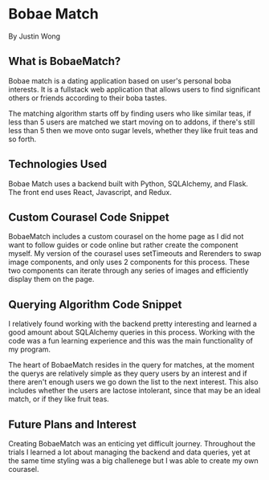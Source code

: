 # Bobae Match

By Justin Wong

## What is BobaeMatch?

Bobae match is a dating application based on user's personal boba interests. It is a fullstack web application that allows users to find significant others or friends according to their boba tastes.

The matching algorithm starts off by finding users who like similar teas, if less than 5 users are matched we start moving on to addons, if there's still less than 5 then we move onto sugar levels, whether they like fruit teas and so forth.

## Technologies Used

Bobae Match uses a backend built with Python, SQLAlchemy, and Flask. The front end uses React, Javascript, and Redux.

## Custom Courasel Code Snippet
BobaeMatch includes a custom courasel on the home page as I did not want to follow guides or code online but rather create the component myself. My version of the courasel uses setTimeouts and Rerenders to swap image components, and only uses 2 components for this process. These two components can iterate through any series of images and efficiently display them on the page.

## Querying Algorithm Code Snippet
I relatively found working with the backend pretty interesting and learned a good amount about SQLAlchemy queries in this process. Working with the code was a fun learning experience and this was the main functionality of my program.

The heart of BobaeMatch resides in the query for matches, at the moment the querys are relatively simple as they query users by an interest and if there aren't enough users we go down the list to the next interest. This also includes whether the users are lactose intolerant, since that may be an ideal match, or if they like fruit teas.

## Future Plans and Interest
Creating BobaeMatch was an enticing yet difficult journey. Throughout the trials I learned a lot about managing the backend and data queries, yet at the same time styling was a big challenege but I was able to create my own courasel.
